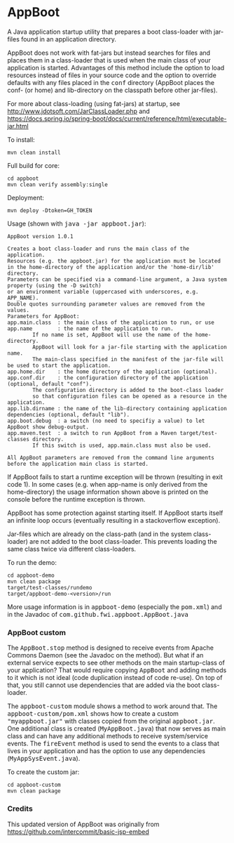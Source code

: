 # AppBoot

A Java application startup utility that prepares a boot class-loader with jar-files found in an application directory.

AppBoot does not work with fat-jars but instead searches for files and places them in a class-loader 
that is used when the main class of your application is started.
Advantages of this method include the option to load resources instead of files in your source code
and the option to override defaults with any files placed in the <tt>conf</tt> directory
(AppBoot places the conf- (or home) and lib-directory on the classpath before other jar-files). 

For more about class-loading (using fat-jars) at startup, see <http://www.jdotsoft.com/JarClassLoader.php>
and <https://docs.spring.io/spring-boot/docs/current/reference/html/executable-jar.html>

To install:

	mvn clean install
	
Full build for core:

	cd appboot
	mvn clean verify assembly:single

Deployment:

	mvn deploy -Dtoken=GH_TOKEN

Usage (shown with <tt>java -jar appboot.jar</tt>):

	AppBoot version 1.0.1
	
	Creates a boot class-loader and runs the main class of the application.
	Resources (e.g. the appboot.jar) for the application must be located
	in the home-directory of the application and/or the 'home-dir/lib' directory.
	Parameters can be specified via a command-line argument, a Java system property (using the -D switch)
	or an environment variable (uppercased with underscores, e.g. APP_NAME).
	Double quotes surrounding parameter values are removed from the values.
	Parameters for AppBoot:
	app.main.class  : the main class of the application to run, or use
	app.name        : the name of the application to run.
	        If no name is set, AppBoot will use the name of the home-directory.
	        AppBoot will look for a jar-file starting with the application name.
	        The main-class specified in the manifest of the jar-file will be used to start the application.
	app.home.dir    : the home directory of the application (optional).
	app.conf.dir    : the configuration directory of the application (optional, default "conf").
	        The configuration directory is added to the boot-class loader
	        so that configuration files can be opened as a resource in the application.
	app.lib.dirname : the name of the lib-directory containing application dependencies (optional, default "lib").
	app.boot.debug  : a switch (no need to specifiy a value) to let AppBoot show debug-output.
	app.maven.test  : a switch to run AppBoot from a Maven target/test-classes directory.
	        If this switch is used, app.main.class must also be used.
	
	All AppBoot parameters are removed from the command line arguments before the application main class is started.

If AppBoot fails to start a runtime exception will be thrown (resulting in exit code 1).
In some cases (e.g. when app-name is only derived from the home-directory) the usage information shown above 
is printed on the console before the runtime exception is thrown.

AppBoot has some protection against starting itself.
If AppBoot starts itself an infinite loop occurs (eventually resulting in a stackoverflow exception).

Jar-files which are already on the class-path (and in the system class-loader) are not added to the boot class-loader.
This prevents loading the same class twice via different class-loaders.  

To run the demo:

	cd appboot-demo
	mvn clean package
	target/test-classes/rundemo	
	target/appboot-demo-<version>/run	
	
More usage information is in <tt>appboot-demo</tt> (especially the <tt>pom.xml</tt>) and in the Javadoc of
<tt>com.github.fwi.appboot.AppBoot.java</tt>

### AppBoot custom

The <tt>AppBoot.stop</tt> method is designed to receive events from Apache Commons Daemon (see the Javadoc on the method).
But what if an external service expects to see other methods on the main startup-class of your application?
That would require copying <tt>AppBoot</tt> and adding methods to it which is not ideal (code duplication instead of code re-use).
On top of that, you still cannot use dependencies that are added via the boot class-loader.

The <tt>appboot-custom</tt> module shows a method to work around that. The <tt>appboot-custom/pom.xml</tt>
shows how to create a custom <tt>"myappboot.jar"</tt> with classes copied from the original <tt>appboot.jar</tt>.
One additional class is created (<tt>MyAppBoot.java</tt>) that now serves as main class and can have any additional methods
to receive system/service events. The <tt>fireEvent</tt> method is used to send the events to a class that lives
in your application and has the option to use any dependencies (<tt>MyAppSysEvent.java</tt>).

To create the custom jar:

	cd appboot-custom
	mvn clean package

### Credits

This updated version of AppBoot was originally from <https://github.com/intercommit/basic-jsp-embed>
 